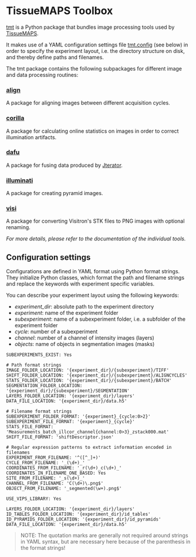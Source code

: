 # TissueMAPS Toolbox #

[tmt](tmt) is a Python package that bundles image processing tools used by [TissueMAPS](https://github.com/HackerMD/TissueMAPS).

It makes use of a YAML configuration settings file [tmt.config](tmt/tmt.config) (see below) in order to specify the experiment layout, i.e. the directory structure on disk, and thereby define paths and filenames.


The tmt package contains the following subpackages for different image and data processing routines:

### [align](tmt/align) ###

A package for aligning images between different acquisition cycles.

### [corilla](tmt/corilla) ###

A package for calculating online statistics on images in order to correct illumination artifacts.

### [dafu](tmt/dafu) ###

A package for fusing data produced by [Jterator](https://github.com/HackerMD/Jterator).

### [illuminati](tmt/illuminati) ###

A package for creating pyramid images.

### [visi](tmt/visi) ###

A package for converting Visitron's STK files to PNG images with optional renaming.

*For more details, please refer to the documentation of the individual tools.*


## Configuration settings ##

Configurations are defined in YAML format using Python format strings. They initialize Python classes, which format the path and filename strings and replace the keywords with experiment specific variables.

You can describe your experiment layout using the following keywords:
- *experiment_dir*: absolute path to the experiment directory
- *experiment*: name of the experiment folder
- *subexperiment*: name of a subexperiment folder, i.e. a subfolder of the experiment folder
- *cycle*: number of a subexperiment
- *channel*: number of a channel of intensity images (layers)
- *objects*: name of objects in segmentation images (masks)

```{yaml}
SUBEXPERIMENTS_EXIST: Yes

# Path format strings
IMAGE_FOLDER_LOCATION: '{experiment_dir}/{subexperiment}/TIFF'
SHIFT_FOLDER_LOCATION: '{experiment_dir}/{subexperiment}/ALIGNCYCLES'
STATS_FOLDER_LOCATION: '{experiment_dir}/{subexperiment}/BATCH'
SEGMENTATION_FOLDER_LOCATION: '{experiment_dir}/{subexperiment}/SEGMENTATION'
LAYERS_FOLDER_LOCATION: '{experiment_dir}/layers'
DATA_FILE_LOCATION: '{experiment_dir}/data.h5'

# Filename format strings
SUBEXPERIMENT_FOLDER_FORMAT: '{experiment}_{cycle:0>2}'
SUBEXPERIMENT_FILE_FORMAT: '{experiment}_{cycle}'
STATS_FILE_FORMAT: 'Measurements_batch_illcor_channel{channel:0>3}_zstack000.mat'
SHIFT_FILE_FORMAT: 'shiftDescriptor.json'

# Regular expression patterns to extract information encoded in filenames
EXPERIMENT_FROM_FILENAME: '^([^_]+)'
CYCLE_FROM_FILENAME: '_(\d+)_'
COORDINATES_FROM_FILENAME: '_r(\d+)_c(\d+)_'
COORDINATES_IN_FILENAME_ONE_BASED: Yes
SITE_FROM_FILENAME: '_s(\d+)_'
CHANNEL_FROM_FILENAME: 'C(\d+)\.png$'
OBJECT_FROM_FILENAME: '_segmented(\w+).png$'

USE_VIPS_LIBRARY: Yes

LAYERS_FOLDER_LOCATION: '{experiment_dir}/layers'
ID_TABLES_FOLDER_LOCATION: '{experiment_dir}/id_tables'
ID_PYRAMIDS_FOLDER_LOCATION: '{experiment_dir}/id_pyramids'
DATA_FILE_LOCATION: '{experiment_dir}/data.h5'
```

> NOTE: The quotation marks are generally not required around strings in YAML syntax, but are necessary here because of the parenthesis in the format strings!
